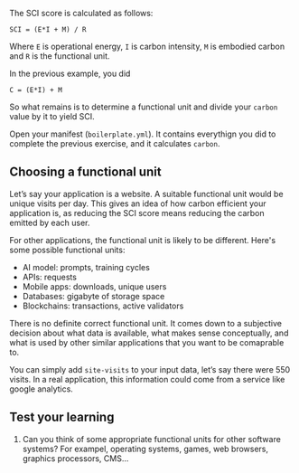 
The SCI score is calculated as follows:

`SCI = (E*I + M) / R`

Where `E` is operational energy, `I` is carbon intensity, `M` is embodied carbon and `R` is the functional unit.

In the previous example, you did

`C = (E*I) + M`

So what remains is to determine a functional unit and divide your `carbon` value by it to yield SCI.

Open your manifest (`boilerplate.yml`). It contains everythign you did to complete the previous exercise, and it calculates `carbon`.

## Choosing a functional unit

Let’s say your application is a website. A suitable functional unit would be unique visits per day. This gives an idea of how carbon efficient your application is, as reducing the SCI score means reducing the carbon emitted by each user. 

For other applications, the functional unit is likely to be different. Here's some possible functional units:

- AI model: prompts, training cycles
- APIs: requests
- Mobile apps: downloads, unique users
- Databases: gigabyte of storage space
- Blockchains: transactions, active validators

There is no definite correct functional unit. It comes down to a subjective decision about what data is available, what makes sense conceptually, and what is used by other similar applications that you want to be comaprable to.

You can simply add `site-visits` to your input data, let’s say there were 550 visits. In a real application, this information could come from a service like google analytics.


## Test your learning

1) Can you think of some appropriate functional units for other software systems? For exampel, operating systems, games, web browsers, graphics processors, CMS...
   
